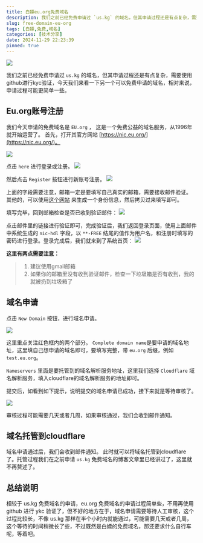 ```yaml
---
title: 白嫖eu.org免费域名
description: 我们之前已经免费申请过 `us.kg` 的域名，但其申请过程还是有点复杂，需要使用github进行kyc验证，今天我们来看一下另一个可以免费申请的域名，相对来说，申请过程可能更简单一些。
slug: free-domain-eu-org
tags: [白嫖,免费,域名]
categories: [技术分享]
date: 2024-11-29 22:23:39
pinned: true
---
```


![](https://s2.loli.net/2024/11/29/rQCDwyXSE53fb2I.png)

我们之前已经免费申请过 `us.kg` 的域名，但其申请过程还是有点复杂，需要使用github进行kyc验证，今天我们来看一下另一个可以免费申请的域名，相对来说，申请过程可能更简单一些。

<!-- more -->

## Eu.org账号注册
我们今天申请的免费域名是 `EU.org` ， 这是一个免费公益的域名服务，从1996年就开始运营了。
首先，打开其官方网站 [https://nic.eu.org/](https://nic.eu.org/)。

![](https://s2.loli.net/2024/11/29/pHExZ8X9lAsB3kg.png)

点击 `here` 进行登录或注册。
![](https://s2.loli.net/2024/11/29/cMASIjrOoPLw6md.png)

然后点击 `Register` 按钮进行新账号注册。
![](https://s2.loli.net/2024/11/29/8o5guKTdcsqOWjG.png)

上面的字段需要注意，邮箱一定是要填写自己真实的邮箱，需要接收邮件验证。
其他的，可以使用[这个网站](https://shenfendaquan.com/) 来生成一个身份信息，然后拷贝过来填写即可。

填写完毕，回到邮箱检查是否已收到验证邮件：
![](https://s2.loli.net/2024/11/29/BC6v3wxupGAMWhZ.png)

点击邮件里的链接进行验证即可，完成验证后，我们返回登录页面，使用上面邮件中系统生成的 `nic-hdl` 字段，以 `**-FREE` 结尾的值作为用户名，和注册时填写的密码进行登录。登录完成后，我们就来到了系统首页：
![](https://s2.loli.net/2024/11/29/BxVTEbvSCOlqJtK.png)

**这里有两点需要注意：**
> 1. 建议使用gmail邮箱
> 2. 如果你的邮箱里没有收到验证邮件，检查一下垃圾箱是否有收到，我的就被扔到垃圾箱了

## 域名申请
点击 `New Domain` 按钮，进行域名申请。

![](https://s2.loli.net/2024/11/29/yzrTIsXaZ9AQLBM.png)

这里重点关注红色框内的两个部分。
`Complete domain name`是要申请的域名地址，这里填自己想申请的域名即可，要填写完整，带 `eu.org` 后缀，例如 `test.eu.org`。

`Nameservers` 里面是要托管到的域名解析服务地址，这里我们选择 `Cloudflare` 域名解析服务，填入cloudflare的域名解析服务的地址即可。

提交后，如看到如下提示，说明提交的域名申请已成功，接下来就是等待审核了。

![](https://s2.loli.net/2024/11/29/vPrVDAoOy4JZEdx.png)

审核过程可能需要几天或者几周，如果审核通过，我们会收到邮件通知。

## 域名托管到cloudflare
域名申请通过后，我们会收到邮件通知。
此时就可以将域名托管到cloudflare了。托管过程我们在之前申请 `us.kg` 免费域名的博客文章里已经讲过了，这里就不再赘述了。

## 总结说明
相较于 us.kg 免费域名的申请，eu.org 免费域名的申请过程简单些，不用再使用 github 进行 ykc 验证了，但不好的地方在于，域名申请需要等待人工审核，这个过程比较长，不像 us.kg 那样在半个小时内就能通过，可能需要几天或者几周，这个等待的时间稍微长了些，不过既然是白嫖的免费域名，那还要求什么自行车呢，等着吧。
